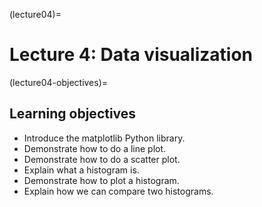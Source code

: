 (lecture04)=
# Lecture 4: Data visualization

(lecture04-objectives)=
## Learning objectives

+ Introduce the matplotlib Python library.
+ Demonstrate how to do a line plot.
+ Demonstrate how to do a scatter plot.
+ Explain what a histogram is.
+ Demonstrate how to plot a histogram.
+ Explain how we can compare two histograms.
